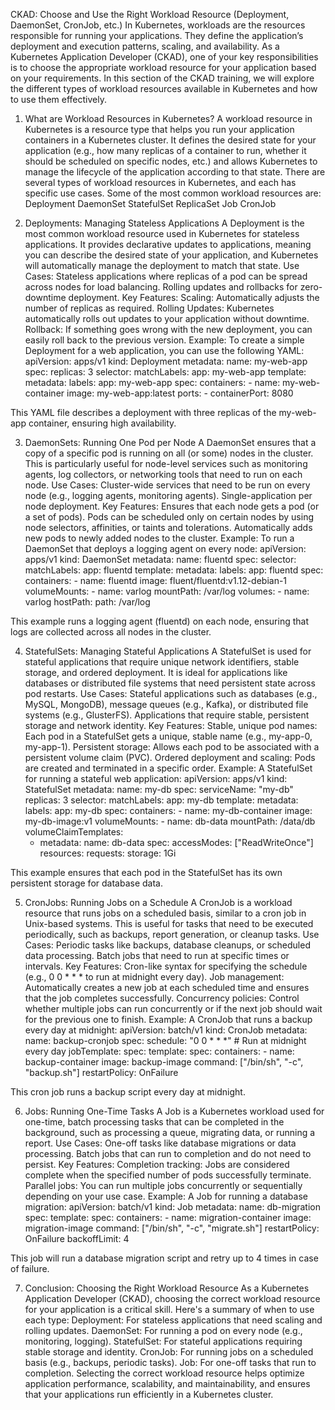 CKAD: Choose and Use the Right Workload Resource (Deployment, DaemonSet, CronJob, etc.)
In Kubernetes, workloads are the resources responsible for running your applications. They define the application’s deployment and execution patterns, scaling, and availability. As a Kubernetes Application Developer (CKAD), one of your key responsibilities is to choose the appropriate workload resource for your application based on your requirements.
In this section of the CKAD training, we will explore the different types of workload resources available in Kubernetes and how to use them effectively.

1. What are Workload Resources in Kubernetes?
A workload resource in Kubernetes is a resource type that helps you run your application containers in a Kubernetes cluster. It defines the desired state for your application (e.g., how many replicas of a container to run, whether it should be scheduled on specific nodes, etc.) and allows Kubernetes to manage the lifecycle of the application according to that state.
There are several types of workload resources in Kubernetes, and each has specific use cases. Some of the most common workload resources are:
Deployment
DaemonSet
StatefulSet
ReplicaSet
Job
CronJob

2. Deployments: Managing Stateless Applications
A Deployment is the most common workload resource used in Kubernetes for stateless applications. It provides declarative updates to applications, meaning you can describe the desired state of your application, and Kubernetes will automatically manage the deployment to match that state.
Use Cases:
Stateless applications where replicas of a pod can be spread across nodes for load balancing.
Rolling updates and rollbacks for zero-downtime deployment.
Key Features:
Scaling: Automatically adjusts the number of replicas as required.
Rolling Updates: Kubernetes automatically rolls out updates to your application without downtime.
Rollback: If something goes wrong with the new deployment, you can easily roll back to the previous version.
Example:
To create a simple Deployment for a web application, you can use the following YAML:
apiVersion: apps/v1
kind: Deployment
metadata:
  name: my-web-app
spec:
  replicas: 3
  selector:
    matchLabels:
      app: my-web-app
  template:
    metadata:
      labels:
        app: my-web-app
    spec:
      containers:
        - name: my-web-container
          image: my-web-app:latest
          ports:
            - containerPort: 8080

This YAML file describes a deployment with three replicas of the my-web-app container, ensuring high availability.

3. DaemonSets: Running One Pod per Node
A DaemonSet ensures that a copy of a specific pod is running on all (or some) nodes in the cluster. This is particularly useful for node-level services such as monitoring agents, log collectors, or networking tools that need to run on each node.
Use Cases:
Cluster-wide services that need to be run on every node (e.g., logging agents, monitoring agents).
Single-application per node deployment.
Key Features:
Ensures that each node gets a pod (or a set of pods).
Pods can be scheduled only on certain nodes by using node selectors, affinities, or taints and tolerations.
Automatically adds new pods to newly added nodes to the cluster.
Example:
To run a DaemonSet that deploys a logging agent on every node:
apiVersion: apps/v1
kind: DaemonSet
metadata:
  name: fluentd
spec:
  selector:
    matchLabels:
      app: fluentd
  template:
    metadata:
      labels:
        app: fluentd
    spec:
      containers:
        - name: fluentd
          image: fluent/fluentd:v1.12-debian-1
          volumeMounts:
            - name: varlog
              mountPath: /var/log
      volumes:
        - name: varlog
          hostPath:
            path: /var/log

This example runs a logging agent (fluentd) on each node, ensuring that logs are collected across all nodes in the cluster.

4. StatefulSets: Managing Stateful Applications
A StatefulSet is used for stateful applications that require unique network identifiers, stable storage, and ordered deployment. It is ideal for applications like databases or distributed file systems that need persistent state across pod restarts.
Use Cases:
Stateful applications such as databases (e.g., MySQL, MongoDB), message queues (e.g., Kafka), or distributed file systems (e.g., GlusterFS).
Applications that require stable, persistent storage and network identity.
Key Features:
Stable, unique pod names: Each pod in a StatefulSet gets a unique, stable name (e.g., my-app-0, my-app-1).
Persistent storage: Allows each pod to be associated with a persistent volume claim (PVC).
Ordered deployment and scaling: Pods are created and terminated in a specific order.
Example:
A StatefulSet for running a stateful web application:
apiVersion: apps/v1
kind: StatefulSet
metadata:
  name: my-db
spec:
  serviceName: "my-db"
  replicas: 3
  selector:
    matchLabels:
      app: my-db
  template:
    metadata:
      labels:
        app: my-db
    spec:
      containers:
        - name: my-db-container
          image: my-db-image:v1
          volumeMounts:
            - name: db-data
              mountPath: /data/db
  volumeClaimTemplates:
    - metadata:
        name: db-data
      spec:
        accessModes: ["ReadWriteOnce"]
        resources:
          requests:
            storage: 1Gi

This example ensures that each pod in the StatefulSet has its own persistent storage for database data.

5. CronJobs: Running Jobs on a Schedule
A CronJob is a workload resource that runs jobs on a scheduled basis, similar to a cron job in Unix-based systems. This is useful for tasks that need to be executed periodically, such as backups, report generation, or cleanup tasks.
Use Cases:
Periodic tasks like backups, database cleanups, or scheduled data processing.
Batch jobs that need to run at specific times or intervals.
Key Features:
Cron-like syntax for specifying the schedule (e.g., 0 0 * * * to run at midnight every day).
Job management: Automatically creates a new job at each scheduled time and ensures that the job completes successfully.
Concurrency policies: Control whether multiple jobs can run concurrently or if the next job should wait for the previous one to finish.
Example:
A CronJob that runs a backup every day at midnight:
apiVersion: batch/v1
kind: CronJob
metadata:
  name: backup-cronjob
spec:
  schedule: "0 0 * * *"  # Run at midnight every day
  jobTemplate:
    spec:
      template:
        spec:
          containers:
            - name: backup-container
              image: backup-image
              command: ["/bin/sh", "-c", "backup.sh"]
          restartPolicy: OnFailure

This cron job runs a backup script every day at midnight.

6. Jobs: Running One-Time Tasks
A Job is a Kubernetes workload used for one-time, batch processing tasks that can be completed in the background, such as processing a queue, migrating data, or running a report.
Use Cases:
One-off tasks like database migrations or data processing.
Batch jobs that can run to completion and do not need to persist.
Key Features:
Completion tracking: Jobs are considered complete when the specified number of pods successfully terminate.
Parallel jobs: You can run multiple jobs concurrently or sequentially depending on your use case.
Example:
A Job for running a database migration:
apiVersion: batch/v1
kind: Job
metadata:
  name: db-migration
spec:
  template:
    spec:
      containers:
        - name: migration-container
          image: migration-image
          command: ["/bin/sh", "-c", "migrate.sh"]
      restartPolicy: OnFailure
  backoffLimit: 4

This job will run a database migration script and retry up to 4 times in case of failure.

7. Conclusion: Choosing the Right Workload Resource
As a Kubernetes Application Developer (CKAD), choosing the correct workload resource for your application is a critical skill. Here's a summary of when to use each type:
Deployment: For stateless applications that need scaling and rolling updates.
DaemonSet: For running a pod on every node (e.g., monitoring, logging).
StatefulSet: For stateful applications requiring stable storage and identity.
CronJob: For running jobs on a scheduled basis (e.g., backups, periodic tasks).
Job: For one-off tasks that run to completion.
Selecting the correct workload resource helps optimize application performance, scalability, and maintainability, and ensures that your applications run efficiently in a Kubernetes cluster.
